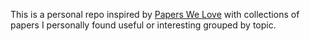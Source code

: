 
This is a personal repo inspired by [Papers We Love](https://github.com/papers-we-love/papers-we-love) with collections of papers I personally found useful or interesting grouped by topic.
